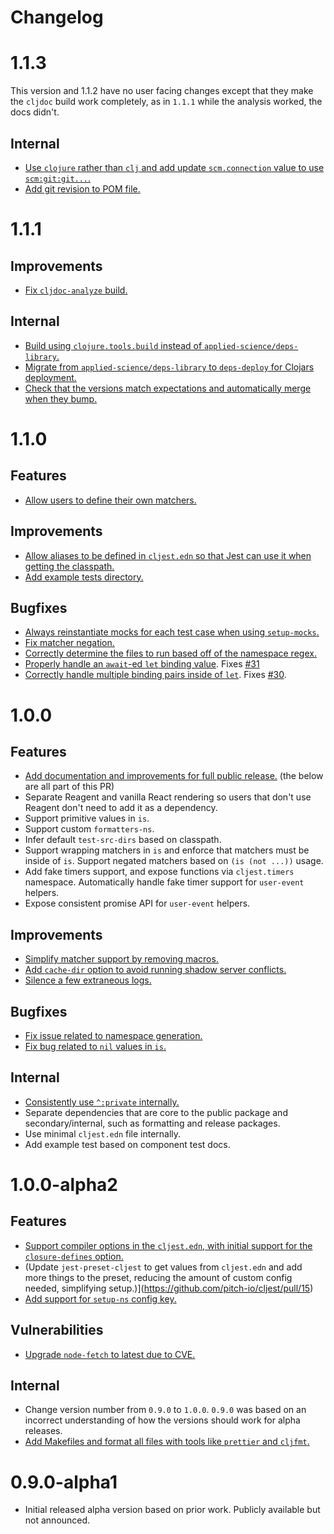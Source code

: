 # Changelog

# 1.1.3

This version and 1.1.2 have no user facing changes except that they make the `cljdoc` build work completely, as in `1.1.1` while the analysis worked, the docs didn't.

## Internal

- [Use `clojure` rather than `clj` and add update `scm.connection` value to use `scm:git:git...`.](https://github.com/pitch-io/cljest/pull/42)
- [Add git revision to POM file.](https://github.com/pitch-io/cljest/pull/43)

# 1.1.1

## Improvements

- [Fix `cljdoc-analyze` build.](https://github.com/pitch-io/cljest/pull/38)

## Internal

- [Build using `clojure.tools.build` instead of `applied-science/deps-library`.](https://github.com/pitch-io/cljest/pull/38)
- [Migrate from `applied-science/deps-library` to `deps-deploy` for Clojars deployment.](https://github.com/pitch-io/cljest/pull/38)
- [Check that the versions match expectations and automatically merge when they bump.](https://github.com/pitch-io/cljest/pull/40)

# 1.1.0

## Features
- [Allow users to define their own matchers.](https://github.com/pitch-io/cljest/pull/27)

## Improvements
- [Allow aliases to be defined in `cljest.edn` so that Jest can use it when getting the classpath.](https://github.com/pitch-io/cljest/pull/27)
- [Add example tests directory.](https://github.com/pitch-io/cljest/pull/33)

## Bugfixes
- [Always reinstantiate mocks for each test case when using `setup-mocks`.](https://github.com/pitch-io/cljest/pull/28)
- [Fix matcher negation.](https://github.com/pitch-io/cljest/pull/27)
- [Correctly determine the files to run based off of the namespace regex.](https://github.com/pitch-io/cljest/pull/33)
- [Properly handle an `await`-ed `let` binding value](https://github.com/pitch-io/cljest/pull/35). Fixes [#31](https://github.com/pitch-io/cljest/issues/31)
- [Correctly handle multiple binding pairs inside of `let`](https://github.com/pitch-io/cljest/pull/35). Fixes [#30](https://github.com/pitch-io/cljest/issues/30).

# 1.0.0

## Features
- [Add documentation and improvements for full public release.](https://github.com/pitch-io/cljest/pull/21) (the below are all part of this PR)
- Separate Reagent and vanilla React rendering so users that don't use Reagent don't need to add it as a dependency.
- Support primitive values in `is`.
- Support custom `formatters-ns`.
- Infer default `test-src-dirs` based on classpath.
- Support wrapping matchers in `is` and enforce that matchers must be inside of `is`. Support negated matchers based on `(is (not ...))` usage.
- Add fake timers support, and expose functions via `cljest.timers` namespace. Automatically handle fake timer support for `user-event` helpers.
- Expose consistent promise API for `user-event` helpers.

## Improvements
- [Simplify matcher support by removing macros.](https://github.com/pitch-io/cljest/pull/21)
- [Add `cache-dir` option to avoid running shadow server conflicts.](https://github.com/pitch-io/cljest/pull/23)
- [Silence a few extraneous logs.](https://github.com/pitch-io/cljest/pull/24)

## Bugfixes
- [Fix issue related to namespace generation.](https://github.com/pitch-io/cljest/pull/20)
- [Fix bug related to `nil` values in `is`.](https://github.com/pitch-io/cljest/pull/21)

## Internal
- [Consistently use `^:private` internally.](https://github.com/pitch-io/cljest/pull/21)
- Separate dependencies that are core to the public package and secondary/internal, such as formatting and release packages.
- Use minimal `cljest.edn` file internally.
- Add example test based on component test docs.

# 1.0.0-alpha2

## Features

- [Support compiler options in the `cljest.edn`, with initial support for the `closure-defines` option.](https://github.com/pitch-io/cljest/pull/14)
- (Update `jest-preset-cljest` to get values from `cljest.edn` and add more things to the preset, reducing the amount of custom config needed, simplifying setup.)](https://github.com/pitch-io/cljest/pull/15)
- [Add support for `setup-ns` config key.](https://github.com/pitch-io/cljest/pull/16)

## Vulnerabilities
- [Upgrade `node-fetch` to latest due to CVE.](https://github.com/pitch-io/cljest/pull/18)

## Internal
- Change version number from `0.9.0` to `1.0.0`. `0.9.0` was based on an incorrect understanding of how the versions should work for alpha releases.
- [Add Makefiles and format all files with tools like `prettier` and `cljfmt`.](https://github.com/pitch-io/cljest/pull/17)

# 0.9.0-alpha1

- Initial released alpha version based on prior work. Publicly available but not announced.

